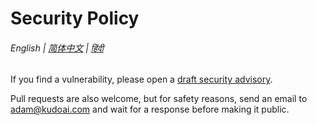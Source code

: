 # Security Policy

###### English | [简体中文](zh-cn/SECURITY.md) | [हिंदी](hi/SECURITY.md)

If you find a vulnerability, please open a [draft security advisory](https://github.com/adamlui/chatgpt-widescreen/security/advisories/new).

Pull requests are also welcome, but for safety reasons, send an email to adam@kudoai.com and wait for a response before making it public.

